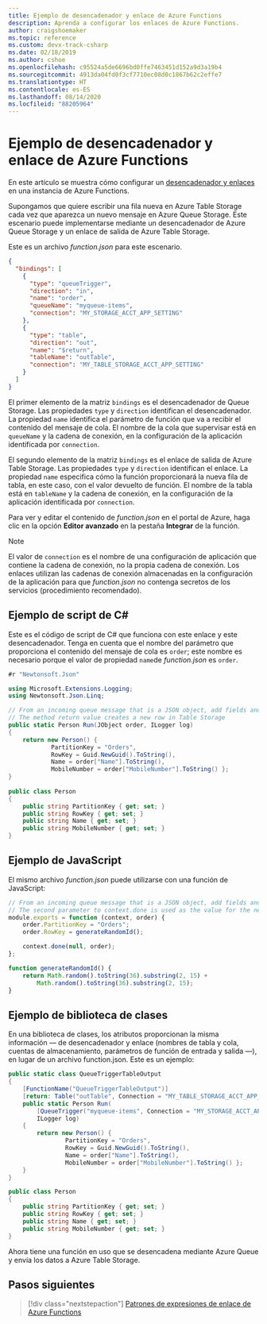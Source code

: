 ```yaml
---
title: Ejemplo de desencadenador y enlace de Azure Functions
description: Aprenda a configurar los enlaces de Azure Functions.
author: craigshoemaker
ms.topic: reference
ms.custom: devx-track-csharp
ms.date: 02/18/2019
ms.author: cshoe
ms.openlocfilehash: c95524a5de6696bd0ffe7463451d152a9d3a19b4
ms.sourcegitcommit: 4913da04fd0f3cf7710ec08d0c1867b62c2effe7
ms.translationtype: HT
ms.contentlocale: es-ES
ms.lasthandoff: 08/14/2020
ms.locfileid: "88205964"
---
```

# <a name="azure-functions-trigger-and-binding-example"></a>Ejemplo de desencadenador y enlace de Azure Functions

En este artículo se muestra cómo configurar un [desencadenador y enlaces](./functions-triggers-bindings.md) en una instancia de Azure Functions.

Supongamos que quiere escribir una fila nueva en Azure Table Storage cada vez que aparezca un nuevo mensaje en Azure Queue Storage. Este escenario puede implementarse mediante un desencadenador de Azure Queue Storage y un enlace de salida de Azure Table Storage. 

Este es un archivo *function.json* para este escenario. 

```json
{
  "bindings": [
    {
      "type": "queueTrigger",
      "direction": "in",
      "name": "order",
      "queueName": "myqueue-items",
      "connection": "MY_STORAGE_ACCT_APP_SETTING"
    },
    {
      "type": "table",
      "direction": "out",
      "name": "$return",
      "tableName": "outTable",
      "connection": "MY_TABLE_STORAGE_ACCT_APP_SETTING"
    }
  ]
}
```

El primer elemento de la matriz `bindings` es el desencadenador de Queue Storage. Las propiedades `type` y `direction` identifican el desencadenador. La propiedad `name` identifica el parámetro de función que va a recibir el contenido del mensaje de cola. El nombre de la cola que supervisar está en `queueName` y la cadena de conexión, en la configuración de la aplicación identificada por `connection`.

El segundo elemento de la matriz `bindings` es el enlace de salida de Azure Table Storage. Las propiedades `type` y `direction` identifican el enlace. La propiedad `name` especifica cómo la función proporcionará la nueva fila de tabla, en este caso, con el valor devuelto de función. El nombre de la tabla está en `tableName` y la cadena de conexión, en la configuración de la aplicación identificada por `connection`.

Para ver y editar el contenido de *function.json* en el portal de Azure, haga clic en la opción **Editor avanzado** en la pestaña **Integrar** de la función.

> [!NOTE]
> El valor de `connection` es el nombre de una configuración de aplicación que contiene la cadena de conexión, no la propia cadena de conexión. Los enlaces utilizan las cadenas de conexión almacenadas en la configuración de la aplicación para que *function.json* no contenga secretos de los servicios (procedimiento recomendado).

## <a name="c-script-example"></a>Ejemplo de script de C#

Este es el código de script de C# que funciona con este enlace y este desencadenador. Tenga en cuenta que el nombre del parámetro que proporciona el contenido del mensaje de cola es `order`; este nombre es necesario porque el valor de propiedad `name`de *function.json* es `order`. 

```cs
#r "Newtonsoft.Json"

using Microsoft.Extensions.Logging;
using Newtonsoft.Json.Linq;

// From an incoming queue message that is a JSON object, add fields and write to Table storage
// The method return value creates a new row in Table Storage
public static Person Run(JObject order, ILogger log)
{
    return new Person() { 
            PartitionKey = "Orders", 
            RowKey = Guid.NewGuid().ToString(),  
            Name = order["Name"].ToString(),
            MobileNumber = order["MobileNumber"].ToString() };  
}
 
public class Person
{
    public string PartitionKey { get; set; }
    public string RowKey { get; set; }
    public string Name { get; set; }
    public string MobileNumber { get; set; }
}
```

## <a name="javascript-example"></a>Ejemplo de JavaScript

El mismo archivo *function.json* puede utilizarse con una función de JavaScript:

```javascript
// From an incoming queue message that is a JSON object, add fields and write to Table Storage
// The second parameter to context.done is used as the value for the new row
module.exports = function (context, order) {
    order.PartitionKey = "Orders";
    order.RowKey = generateRandomId(); 

    context.done(null, order);
};

function generateRandomId() {
    return Math.random().toString(36).substring(2, 15) +
        Math.random().toString(36).substring(2, 15);
}
```

## <a name="class-library-example"></a>Ejemplo de biblioteca de clases

En una biblioteca de clases, los atributos proporcionan la misma información &mdash; de desencadenador y enlace (nombres de tabla y cola, cuentas de almacenamiento, parámetros de función de entrada y salida &mdash;), en lugar de un archivo function.json. Este es un ejemplo:

```csharp
public static class QueueTriggerTableOutput
{
    [FunctionName("QueueTriggerTableOutput")]
    [return: Table("outTable", Connection = "MY_TABLE_STORAGE_ACCT_APP_SETTING")]
    public static Person Run(
        [QueueTrigger("myqueue-items", Connection = "MY_STORAGE_ACCT_APP_SETTING")]JObject order,
        ILogger log)
    {
        return new Person() {
                PartitionKey = "Orders",
                RowKey = Guid.NewGuid().ToString(),
                Name = order["Name"].ToString(),
                MobileNumber = order["MobileNumber"].ToString() };
    }
}

public class Person
{
    public string PartitionKey { get; set; }
    public string RowKey { get; set; }
    public string Name { get; set; }
    public string MobileNumber { get; set; }
}
```

Ahora tiene una función en uso que se desencadena mediante Azure Queue y envía los datos a Azure Table Storage.

## <a name="next-steps"></a>Pasos siguientes

> [!div class="nextstepaction"]
> [Patrones de expresiones de enlace de Azure Functions](./functions-bindings-expressions-patterns.md)
